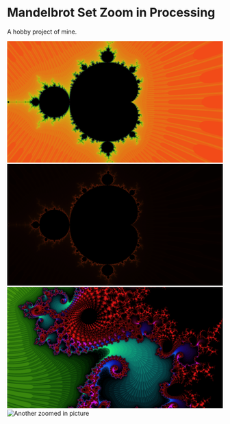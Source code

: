 # Mandelbrot Set Zoom in Processing

A hobby project of mine.

![Mandelbrot set](captures/mandelbrot_set_mode1.png)
![Mandelbrot set with different colour scheme](captures/mandelbrot_set_mode2.png)
![Zoomed in picture](captures/captured_img0_mode1.png)
![Another zoomed in picture](captures/captured_img0_mode2_hue_modulo30.png)